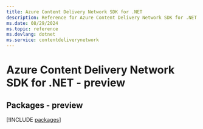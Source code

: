 ```yaml
---
title: Azure Content Delivery Network SDK for .NET
description: Reference for Azure Content Delivery Network SDK for .NET
ms.date: 08/29/2024
ms.topic: reference
ms.devlang: dotnet
ms.service: contentdeliverynetwork
---
```

# Azure Content Delivery Network SDK for .NET - preview
## Packages - preview
[!INCLUDE [packages](content-delivery-network-index.md)]